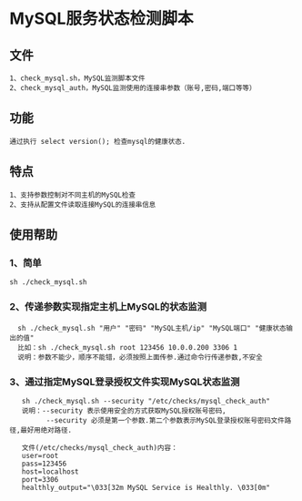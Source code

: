 # MySQL服务状态检测脚本

## 文件
```
1、check_mysql.sh，MySQL监测脚本文件
2、check_mysql_auth，MySQL监测使用的连接串参数（账号,密码,端口等等）
```

## 功能
```
通过执行 select version(); 检查mysql的健康状态.
```

## 特点
```
1、支持参数控制对不同主机的MySQL检查
2、支持从配置文件读取连接MySQL的连接串信息
```

## 使用帮助
### 1、简单
`sh ./check_mysql.sh`

### 2、传递参数实现指定主机上MySQL的状态监测
```
  sh ./check_mysql.sh "用户" "密码" "MySQL主机/ip" "MySQL端口" "健康状态输出的值"
  比如：sh ./check_mysql.sh root 123456 10.0.0.200 3306 1
  说明：参数不能少，顺序不能错，必须按照上面传参.通过命令行传递参数,不安全
```

### 3、通过指定MySQL登录授权文件实现MySQL状态监测
```
   sh ./check_mysql.sh --security "/etc/checks/mysql_check_auth"
   说明：--security 表示使用安全的方式获取MySQL授权账号密码,
         --security 必须是第一个参数.第二个参数表示MySQL登录授权账号密码文件路径,最好用绝对路径.

   文件(/etc/checks/mysql_check_auth)内容：
   user=root
   pass=123456
   host=localhost
   port=3306
   healthly_output="\033[32m MySQL Service is Healthly. \033[0m"
```
